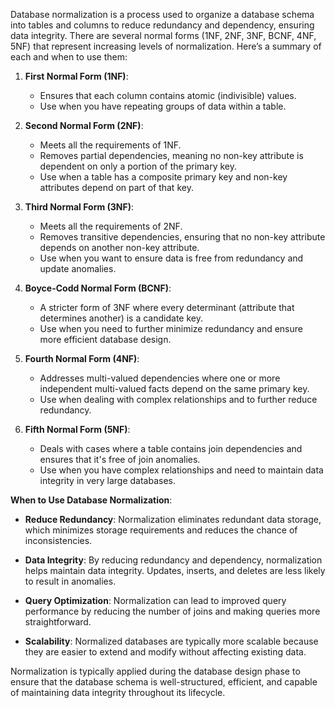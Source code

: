 Database normalization is a process used to organize a database schema into tables and columns to reduce redundancy and dependency, ensuring data integrity. There are several normal forms (1NF, 2NF, 3NF, BCNF, 4NF, 5NF) that represent increasing levels of normalization. Here’s a summary of each and when to use them:

1. **First Normal Form (1NF)**:
   - Ensures that each column contains atomic (indivisible) values.
   - Use when you have repeating groups of data within a table.

2. **Second Normal Form (2NF)**:
   - Meets all the requirements of 1NF.
   - Removes partial dependencies, meaning no non-key attribute is dependent on only a portion of the primary key.
   - Use when a table has a composite primary key and non-key attributes depend on part of that key.

3. **Third Normal Form (3NF)**:
   - Meets all the requirements of 2NF.
   - Removes transitive dependencies, ensuring that no non-key attribute depends on another non-key attribute.
   - Use when you want to ensure data is free from redundancy and update anomalies.

4. **Boyce-Codd Normal Form (BCNF)**:
   - A stricter form of 3NF where every determinant (attribute that determines another) is a candidate key.
   - Use when you need to further minimize redundancy and ensure more efficient database design.

5. **Fourth Normal Form (4NF)**:
   - Addresses multi-valued dependencies where one or more independent multi-valued facts depend on the same primary key.
   - Use when dealing with complex relationships and to further reduce redundancy.

6. **Fifth Normal Form (5NF)**:
   - Deals with cases where a table contains join dependencies and ensures that it's free of join anomalies.
   - Use when you have complex relationships and need to maintain data integrity in very large databases.

**When to Use Database Normalization**:
- **Reduce Redundancy**: Normalization eliminates redundant data storage, which minimizes storage requirements and reduces the chance of inconsistencies.
  
- **Data Integrity**: By reducing redundancy and dependency, normalization helps maintain data integrity. Updates, inserts, and deletes are less likely to result in anomalies.

- **Query Optimization**: Normalization can lead to improved query performance by reducing the number of joins and making queries more straightforward.

- **Scalability**: Normalized databases are typically more scalable because they are easier to extend and modify without affecting existing data.

Normalization is typically applied during the database design phase to ensure that the database schema is well-structured, efficient, and capable of maintaining data integrity throughout its lifecycle.
